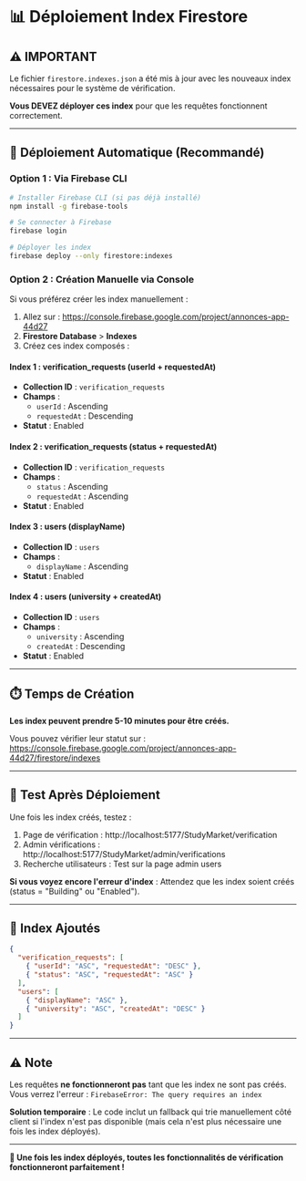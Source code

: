 # 📊 Déploiement Index Firestore

## ⚠️ IMPORTANT

Le fichier `firestore.indexes.json` a été mis à jour avec les nouveaux index nécessaires pour le système de vérification.

**Vous DEVEZ déployer ces index** pour que les requêtes fonctionnent correctement.

---

## 🚀 Déploiement Automatique (Recommandé)

### Option 1 : Via Firebase CLI

```bash
# Installer Firebase CLI (si pas déjà installé)
npm install -g firebase-tools

# Se connecter à Firebase
firebase login

# Déployer les index
firebase deploy --only firestore:indexes
```

### Option 2 : Création Manuelle via Console

Si vous préférez créer les index manuellement :

1. Allez sur : https://console.firebase.google.com/project/annonces-app-44d27
2. **Firestore Database** > **Indexes**
3. Créez ces index composés :

#### Index 1 : verification_requests (userId + requestedAt)
- **Collection ID** : `verification_requests`
- **Champs** :
  - `userId` : Ascending
  - `requestedAt` : Descending
- **Statut** : Enabled

#### Index 2 : verification_requests (status + requestedAt)
- **Collection ID** : `verification_requests`
- **Champs** :
  - `status` : Ascending
  - `requestedAt` : Ascending
- **Statut** : Enabled

#### Index 3 : users (displayName)
- **Collection ID** : `users`
- **Champs** :
  - `displayName` : Ascending
- **Statut** : Enabled

#### Index 4 : users (university + createdAt)
- **Collection ID** : `users`
- **Champs** :
  - `university` : Ascending
  - `createdAt` : Descending
- **Statut** : Enabled

---

## ⏱️ Temps de Création

**Les index peuvent prendre 5-10 minutes pour être créés.**

Vous pouvez vérifier leur statut sur :
https://console.firebase.google.com/project/annonces-app-44d27/firestore/indexes

---

## 🧪 Test Après Déploiement

Une fois les index créés, testez :

1. Page de vérification : http://localhost:5177/StudyMarket/verification
2. Admin vérifications : http://localhost:5177/StudyMarket/admin/verifications
3. Recherche utilisateurs : Test sur la page admin users

**Si vous voyez encore l'erreur d'index** : Attendez que les index soient créés (status = "Building" ou "Enabled").

---

## 📝 Index Ajoutés

```json
{
  "verification_requests": [
    { "userId": "ASC", "requestedAt": "DESC" },
    { "status": "ASC", "requestedAt": "ASC" }
  ],
  "users": [
    { "displayName": "ASC" },
    { "university": "ASC", "createdAt": "DESC" }
  ]
}
```

---

## ⚠️ Note

Les requêtes **ne fonctionneront pas** tant que les index ne sont pas créés.  
Vous verrez l'erreur : `FirebaseError: The query requires an index`

**Solution temporaire** : Le code inclut un fallback qui trie manuellement côté client si l'index n'est pas disponible (mais cela n'est plus nécessaire une fois les index déployés).

---

**🎯 Une fois les index déployés, toutes les fonctionnalités de vérification fonctionneront parfaitement !**

